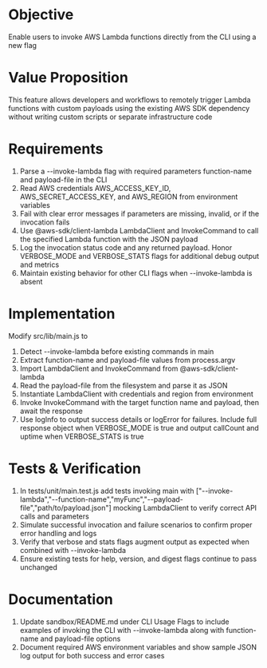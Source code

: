 # Objective
Enable users to invoke AWS Lambda functions directly from the CLI using a new flag

# Value Proposition
This feature allows developers and workflows to remotely trigger Lambda functions with custom payloads using the existing AWS SDK dependency without writing custom scripts or separate infrastructure code

# Requirements
1. Parse a --invoke-lambda flag with required parameters function-name and payload-file in the CLI
2. Read AWS credentials AWS_ACCESS_KEY_ID, AWS_SECRET_ACCESS_KEY, and AWS_REGION from environment variables
3. Fail with clear error messages if parameters are missing, invalid, or if the invocation fails
4. Use @aws-sdk/client-lambda LambdaClient and InvokeCommand to call the specified Lambda function with the JSON payload
5. Log the invocation status code and any returned payload. Honor VERBOSE_MODE and VERBOSE_STATS flags for additional debug output and metrics
6. Maintain existing behavior for other CLI flags when --invoke-lambda is absent

# Implementation
Modify src/lib/main.js to
1. Detect --invoke-lambda before existing commands in main
2. Extract function-name and payload-file values from process.argv
3. Import LambdaClient and InvokeCommand from @aws-sdk/client-lambda
4. Read the payload-file from the filesystem and parse it as JSON
5. Instantiate LambdaClient with credentials and region from environment
6. Invoke InvokeCommand with the target function name and payload, then await the response
7. Use logInfo to output success details or logError for failures. Include full response object when VERBOSE_MODE is true and output callCount and uptime when VERBOSE_STATS is true

# Tests & Verification
1. In tests/unit/main.test.js add tests invoking main with ["--invoke-lambda","--function-name","myFunc","--payload-file","path/to/payload.json"] mocking LambdaClient to verify correct API calls and parameters
2. Simulate successful invocation and failure scenarios to confirm proper error handling and logs
3. Verify that verbose and stats flags augment output as expected when combined with --invoke-lambda
4. Ensure existing tests for help, version, and digest flags continue to pass unchanged

# Documentation
1. Update sandbox/README.md under CLI Usage Flags to include examples of invoking the CLI with --invoke-lambda along with function-name and payload-file options
2. Document required AWS environment variables and show sample JSON log output for both success and error cases